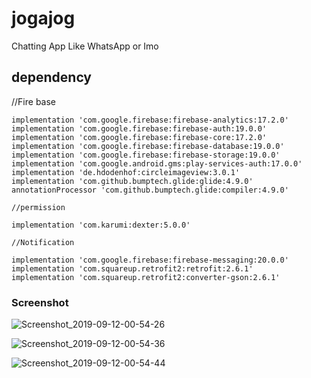 # jogajog
Chatting App Like WhatsApp or Imo


## dependency



 //Fire base


    implementation 'com.google.firebase:firebase-analytics:17.2.0'
    implementation 'com.google.firebase:firebase-auth:19.0.0'
    implementation 'com.google.firebase:firebase-core:17.2.0'
    implementation 'com.google.firebase:firebase-database:19.0.0'
    implementation 'com.google.firebase:firebase-storage:19.0.0'
    implementation 'com.google.android.gms:play-services-auth:17.0.0'
    implementation 'de.hdodenhof:circleimageview:3.0.1'
    implementation 'com.github.bumptech.glide:glide:4.9.0'
    annotationProcessor 'com.github.bumptech.glide:compiler:4.9.0'

    //permission

    implementation 'com.karumi:dexter:5.0.0'

    //Notification

    implementation 'com.google.firebase:firebase-messaging:20.0.0'
    implementation 'com.squareup.retrofit2:retrofit:2.6.1'
    implementation 'com.squareup.retrofit2:converter-gson:2.6.1'

### Screenshot
   
   
   ![Screenshot_2019-09-12-00-54-26](https://user-images.githubusercontent.com/18536121/64727770-6d786f80-d4fb-11e9-807a-17fda247ea0d.png)


![Screenshot_2019-09-12-00-54-36](https://user-images.githubusercontent.com/18536121/64727862-a3b5ef00-d4fb-11e9-916f-98a46930cf62.png)


![Screenshot_2019-09-12-00-54-44](https://user-images.githubusercontent.com/18536121/64727875-aa446680-d4fb-11e9-8af5-0568a3d691a6.png)

